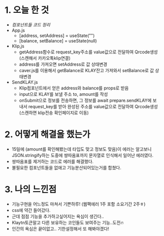 # 1. 오늘 한 것<br />

- _컴포넌트들 코드 정리_<br />
- App.js<br />
  - [address, setAddress] = useState("")<br />
  - [balance, setBalance] = useState(null)<br />
- Klip,js<br />
  - getAddress함수로 request_key주소를 value값으로 전달하여 Qrcode생성(스캔해서 카카오톡klip연결)<br />
  - address를 가져오면 setAddress로 값 상태변경<br />
  - caver.js를 이용해서 getBalance로 KLAY잔고 가져와서 setBalance로 값 상태변경<br />
- SendKLAY.js<br />
  - Klip컴포넌트에서 얻은 address와 balance를 props로 받음<br />
  - input으로 KLAY를 보낼 주소 to, amount를 작성<br />
  - onSubmit으로 정보를 전송하면, 그 정보를 await prepare.sendKLAY에 보내서 request_key를 받아 완성된 주소를 value값으로 전달하여 Qrcode생성 (스캔하면 klip전송 확인페이지로 이동)<br />

# 2. 어떻게 해결을 했는가<br />

- 15일에 (amount를 확인해봤는데 타입도 맞고 정보도 맞음)이 에러는 알고보니 JSON.stringify하는 도중에 쌍따옴표까지 문자열로 인식해서 일어난 에러였다.<br />
- 쌍따옴표를 제거하는 코드로 에러를 해결했다.<br />
- 불필요한 컴포넌트들을 없애고 기능분산되어있는거를 합쳤다.<br />

# 3. 나의 느낀점<br />

- 기능구현을 어느정도 마쳐서 기쁜하루! (웹팩에러 1주 포함 소요기간 2주ㅎ)<br />
- css에 약간 들어갔다.<br />
- 근데 점점 기능을 추가하고싶어지는 욕심이 생긴다..<br />
- Klaytn토큰말고 다른 보유하는 코인들도 보여주는 기능..도전🔥<br />
- 인간의 욕심은 끝이없고.. 기한설정해서 또 해봐야겠다!<br />
